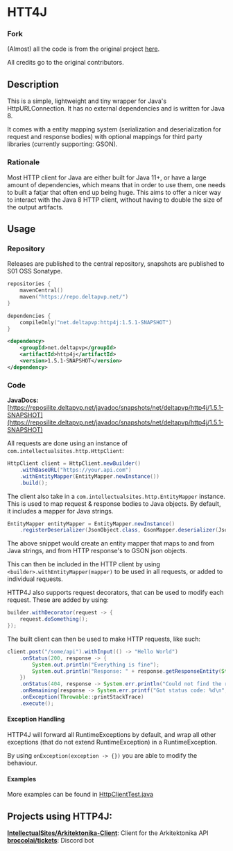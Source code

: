 # HTT4J

### Fork

(Almost) all the code is from the original project [here](https://github.com/IntellectualSites/HTTP4J).

All credits go to the original contributors.

## Description

This is a simple, lightweight and tiny wrapper for Java's HttpURLConnection. It has no external
dependencies and is written for Java 8.

It comes with a entity mapping system (serialization and deserialization for request and response bodies)
with optional mappings for third party libraries (currently supporting: GSON).

### Rationale

Most HTTP client for Java are either built for Java 11+, or have a large amount of dependencies,
which means that in order to use them, one needs to built a fatjar that often end up being huge.
This aims to offer a nicer way to interact with the Java 8 HTTP client, without having to double the
size of the output artifacts.

## Usage

### Repository

Releases are published to the central repository, snapshots are published to S01 OSS Sonatype.

```kotlin
repositories {
    mavenCentral()
    maven("https://repo.deltapvp.net/")
}

dependencies {
    compileOnly("net.deltapvp:http4j:1.5.1-SNAPSHOT")
}
```

```xml
<dependency>
    <groupId>net.deltapvp</groupId>
    <artifactId>http4j</artifactId>
    <version>1.5.1-SNAPSHOT</version>
</dependency>
```

### Code

**JavaDocs:** [https://reposilite.deltapvp.net/javadoc/snapshots/net/deltapvp/http4j/1.5.1-SNAPSHOT](https://reposilite.deltapvp.net/javadoc/snapshots/net/deltapvp/http4j/1.5.1-SNAPSHOT)

All requests are done using an instance of `com.intellectualsites.http.HttpClient`:

```java
HttpClient client = HttpClient.newBuilder()
    .withBaseURL("https://your.api.com")
    .withEntityMapper(EntityMapper.newInstance())
    .build();
```

The client also take in a `com.intellectualsites.http.EntityMapper` instance. This
is used to map request & response bodies to Java objects. By default, it includes a mapper
for Java strings.

```java
EntityMapper entityMapper = EntityMapper.newInstance()
    .registerDeserializer(JsonObject.class, GsonMapper.deserializer(JsonObject.class, GSON));
```

The above snippet would create an entity mapper that maps to and from Java strings, and
from HTTP response's to GSON json objects.

This can then be included in the HTTP client by using `<builder>.withEntityMapper(mapper)` to
be used in all requests, or added to individual requests.

HTTP4J also supports request decorators, that can be used to modify each request. These are
added by using:

```java
builder.withDecorator(request -> {
    request.doSomething();
});
```

The built client can then be used to make HTTP requests, like such:

```java
client.post("/some/api").withInput(() -> "Hello World")
    .onStatus(200, response -> {
        System.out.println("Everything is fine");
        System.out.println("Response: " + response.getResponseEntity(String.class));
    })
    .onStatus(404, response -> System.err.println("Could not find the resource =("))
    .onRemaining(response -> System.err.printf("Got status code: %d\n", response.getStatusCode()))
    .onException(Throwable::printStackTrace)
    .execute();
```

#### Exception Handling

HTTP4J will forward all RuntimeExceptions by default, and wrap all other exceptions (that do not
extend RuntimeException) in a RuntimeException.

By using `onException(exception -> {})` you are able to modify the behaviour.

#### Examples

More examples can be found in [HttpClientTest.java](https://github.com/IntellectualSites/HTTP4J/blob/master/src/test/java/com/intellectualsites/http/HttpClientTest.java)

## Projects using HTTP4J:

**[IntellectualSites/Arkitektonika-Client](https://github.com/IntellectualSites/Arkitektonika-Client)**: Client for the Arkitektonika API
**[broccolai/tickets](https://github.com/broccolai/tickets)**: Discord bot
